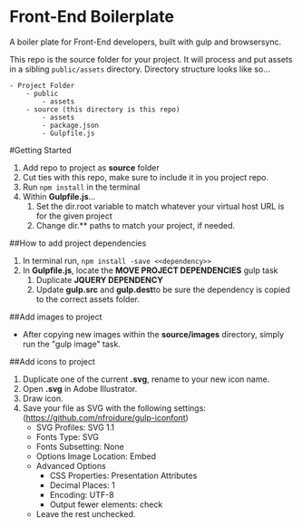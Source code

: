 # Front-End Boilerplate
A boiler plate for Front-End developers, built with gulp and browsersync.

This repo is the source folder for your project. It will process and put assets in a sibling `public/assets` directory. Directory structure looks like so...

```
- Project Folder
	- public
		- assets
	- source (this directory is this repo)
		- assets
		- package.json
		- Gulpfile.js
```

#Getting Started
1. Add repo to project as **source** folder
2. Cut ties with this repo, make sure to include it in you project repo.
3. Run `npm install` in the terminal
3. Within **Gulpfile.js**...
	1. Set the dir.root variable to match whatever your virtual host URL is for the given project
	2. Change dir.** paths to match your project, if needed.


##How to add project dependencies
1. In terminal run, `npm install -save <<dependency>>`
2. In **Gulpfile.js**, locate the **MOVE PROJECT DEPENDENCIES** gulp task
	1. Duplicate **JQUERY DEPENDENCY**
	2. Update **gulp.src** and **gulp.dest**to be sure the dependency is copied to the correct assets folder.


##Add images to project
- After copying new images within the **source/images** directory, simply run the "gulp image" task.


##Add icons to project
1. Duplicate one of the current **.svg**, rename to your new icon name.
2. Open **.svg** in Adobe Illustrator.
3. Draw icon.
4. Save your file as SVG with the following settings: (https://github.com/nfroidure/gulp-iconfont)
	- SVG Profiles: SVG 1.1
	- Fonts Type: SVG
	- Fonts Subsetting: None
	- Options Image Location: Embed
	- Advanced Options
		- CSS Properties: Presentation Attributes
		- Decimal Places: 1
		- Encoding: UTF-8
		- Output fewer elements: check
	- Leave the rest unchecked.
